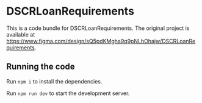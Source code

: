 
  # DSCRLoanRequirements

  This is a code bundle for DSCRLoanRequirements. The original project is available at https://www.figma.com/design/sQ5pdKMgha9q9pNLhOhajw/DSCRLoanRequirements.

  ## Running the code

  Run `npm i` to install the dependencies.

  Run `npm run dev` to start the development server.
  